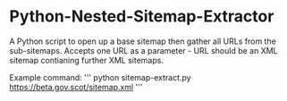 # Python-Nested-Sitemap-Extractor
A Python script to open up a base sitemap then gather all URLs from the sub-sitemaps. Accepts one URL as a parameter - URL should be an XML sitemap contianing further XML sitemaps.

Example command: 
'''
python sitemap-extract.py https://beta.gov.scot/sitemap.xml
'''
